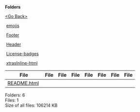 **Folders**

[&lt;Go Back&gt;](../right.html)

 [emojis](emojis/right.html)

 [Footer](Footer/right.html)

 [Header](Header/right.html)

 [License-badges](License-badges/right.html)

 [xtrasInline-html](xtrasInline-html/right.html)

  

<table><thead><tr class="header"><th><strong>File</strong></th><th><strong>File</strong></th><th><strong>File</strong></th><th><strong>File</strong></th><th><strong>File</strong></th><th><strong>File</strong></th><th><strong>File</strong></th><th><strong>File</strong></th></tr></thead><tbody><tr class="odd"><td><a href="README.html">README.html</a> </td><td></td><td></td><td></td><td></td><td></td><td></td><td></td></tr></tbody></table>

Folders: 6  
Files: 1  
Size of all files: 106214 KB
